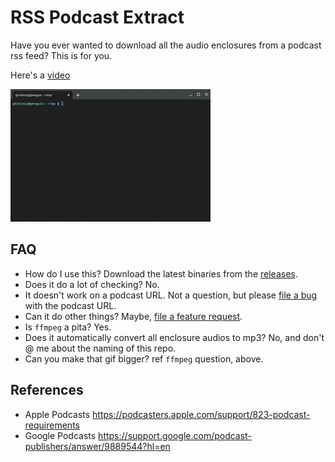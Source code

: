 # RSS Podcast Extract

Have you ever wanted to download all the audio enclosures from a podcast rss feed? This is for you.

Here's a [video](https://threadit.app/thread/plpazglp38ddilsidl5g/message/s4m04bhb52yavk4t9d68n14g)

![rss2mp3s](samples/threadit-rss2mp3s.gif)

## FAQ

* How do I use this? Download the latest binaries from the [releases](https://github.com/ghchinoy/rss2mp3s/releases).
* Does it do a lot of checking? No.
* It doesn't work on a podcast URL. Not a question, but please [file a bug](https://github.com/ghchinoy/rss2mp3s/issues) with the podcast URL.
* Can it do other things? Maybe, [file a feature request](https://github.com/ghchinoy/rss2mp3s/issues).
* Is `ffmpeg` a pita? Yes.
* Does it automatically convert all enclosure audios to mp3? No, and don't @ me about the naming of this repo.
* Can you make that gif bigger? ref `ffmpeg` question, above.


## References

* Apple Podcasts https://podcasters.apple.com/support/823-podcast-requirements
* Google Podcasts https://support.google.com/podcast-publishers/answer/9889544?hl=en
